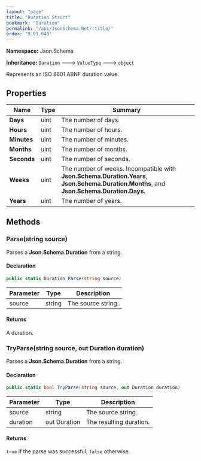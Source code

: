 ```yaml
---
layout: "page"
title: "Duration Struct"
bookmark: "Duration"
permalink: "/api/JsonSchema.Net/:title/"
order: "9.01.040"
---
```

**Namespace:** Json.Schema

**Inheritance:**
`Duration`
 🡒 
`ValueType`
 🡒 
`object`

Represents an ISO 8601 ABNF duration value.

## Properties

| Name | Type | Summary |
|---|---|---|
| **Days** | uint | The number of days. |
| **Hours** | uint | The number of hours. |
| **Minutes** | uint | The number of minutes. |
| **Months** | uint | The number of months. |
| **Seconds** | uint | The number of seconds. |
| **Weeks** | uint | The number of weeks.  Incompatible with **Json.Schema.Duration.Years**, **Json.Schema.Duration.Months**, and **Json.Schema.Duration.Days**. |
| **Years** | uint | The number of years. |

## Methods

### Parse(string source)

Parses a **Json.Schema.Duration** from a string.

#### Declaration

```c#
public static Duration Parse(string source)
```

| Parameter | Type | Description |
|---|---|---|
| source | string | The source string. |


#### Returns

A duration.

### TryParse(string source, out Duration duration)

Parses a **Json.Schema.Duration** from a string.

#### Declaration

```c#
public static bool TryParse(string source, out Duration duration)
```

| Parameter | Type | Description |
|---|---|---|
| source | string | The source string. |
| duration | out Duration | The resulting duration. |


#### Returns

`true` if the parse was successful; `false` otherwise.

